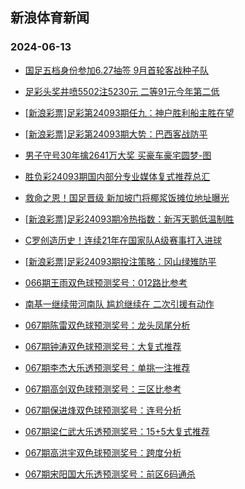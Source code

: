 ## 新浪体育新闻 
### 2024-06-13

+ [国足五档身份参加6.27抽签 9月首轮客战种子队](https://sports.sina.com.cn/china/2024-06-12/doc-inaymwmh3212937.shtml)

+ [足彩头奖井喷5502注5230元 二等91元今年第二低](https://sports.sina.com.cn/l/2024-06-12/doc-inaymsck3274000.shtml)

+ [[新浪彩票]足彩第24093期任九：神户胜利船主胜在望](https://sports.sina.com.cn/l/2024-06-12/doc-inaymscm7663936.shtml)

+ [[新浪彩票]足彩第24093期大势：巴西客战防平](https://sports.sina.com.cn/l/2024-06-12/doc-inaymsck3281122.shtml)

+ [男子守号30年擒2641万大奖 买豪车豪宅圆梦-图](https://sports.sina.com.cn/l/2024-06-12/doc-inaymmvp7776507.shtml)

+ [胜负彩24093期国内部分专业媒体复式推荐总汇](https://sports.sina.com.cn/l/2024-06-12/doc-inaymsck3309454.shtml)

+ [救命之恩！国足晋级 新加坡门将椰浆饭摊位地址曝光](https://sports.sina.com.cn/china/2024-06-12/doc-inaymwmh3210124.shtml)

+ [[新浪彩票]足彩24093期冷热指数：新泻天鹅低温制胜](https://sports.sina.com.cn/l/2024-06-12/doc-inaymscm7657978.shtml)

+ [C罗创造历史！连续21年在国家队A级赛事打入进球](https://sports.sina.com.cn/global/europe/2024-06-12/doc-inaymwmi7598360.shtml)

+ [[新浪彩票]足彩24093期投注策略：冈山绿雉防平](https://sports.sina.com.cn/l/2024-06-12/doc-inaymsck3282819.shtml)

+ [066期王雨双色球预测奖号：012路比参考](https://sports.sina.com.cn/l/2024-06-11/doc-inayitnh4029775.shtml)

+ [南基一继续带河南队 尴尬继续在 二次引援有动作](https://sports.sina.com.cn/china/2024-06-11/doc-inayipek4145487.shtml)

+ [067期陈雷双色球预测奖号：龙头凤尾分析](https://sports.sina.com.cn/l/2024-06-12/doc-inaynphy2975364.shtml)

+ [067期钟涛双色球预测奖号：大复式推荐](https://sports.sina.com.cn/l/2024-06-12/doc-inaynphy2973703.shtml)

+ [067期李杰大乐透预测奖号：单挑一注推荐](https://sports.sina.com.cn/l/2024-06-12/doc-inaynphz7368132.shtml)

+ [067期高剑双色球预测奖号：三区比参考](https://sports.sina.com.cn/l/2024-06-12/doc-inaynphz7355504.shtml)

+ [067期保进烽双色球预测奖号：连号分析](https://sports.sina.com.cn/l/2024-06-12/doc-inaynphy2974314.shtml)

+ [067期梁仁武大乐透预测奖号：15+5大复式推荐](https://sports.sina.com.cn/l/2024-06-12/doc-inaynphz7368855.shtml)

+ [067期高洪宇双色球预测奖号：跨度分析](https://sports.sina.com.cn/l/2024-06-12/doc-inaynphy2979020.shtml)

+ [067期宋阳国大乐透预测奖号：前区6码通杀](https://sports.sina.com.cn/l/2024-06-12/doc-inaynphy2987125.shtml)

